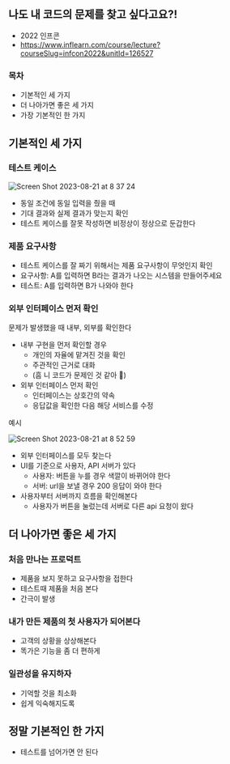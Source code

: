 ## 나도 내 코드의 문제를 찾고 싶다고요?!

- 2022 인프콘
- https://www.inflearn.com/course/lecture?courseSlug=infcon2022&unitId=126527

### 목차

- 기본적인 세 가지
- 더 나아가면 좋은 세 가지
- 가장 기본적인 한 가지

## 기본적인 세 가지

### 테스트 케이스

![Screen Shot 2023-08-21 at 8 37 24](https://github.com/mimseong/Study/assets/50068946/e7779bca-221b-4282-a564-a5df9b5ea76d)

- 동일 조건에 동일 입력을 줬을 때
- 기대 결과와 실제 결과가 맞는지 확인
- 테스트 케이스를 잘못 작성하면 비정상이 정상으로 둔갑한다

### 제품 요구사항

- 테스트 케이스를 잘 짜기 위해서는 제품 요구사항이 무엇인지 확인
- 요구사항: A를 입력하면 B라는 결과가 나오는 시스템을 만들어주세요
- 테스트: A를 입력하면 B가 나와야 한다

### 외부 인터페이스 먼저 확인

문제가 발생했을 때 내부, 외부를 확인한다

- 내부 구현을 먼저 확인할 경우
  - 개인의 자율에 맡겨진 것을 확인
  - 주관적인 근거로 대화
  - (흠 니 코드가 문제인 것 같아 💭)
- 외부 인터페이스 먼저 확인
  - 인터페이스는 상호간의 약속
  - 응답값을 확인한 다음 해당 서비스를 수정

예시

![Screen Shot 2023-08-21 at 8 52 59](https://github.com/mimseong/Study/assets/50068946/8426819c-fed5-4068-85ab-fade65aa4d78)

- 외부 인터페이스를 모두 찾는다
- UI를 기준으로 사용자, API 서버가 있다
  - 사용자: 버튼을 누를 경우 색깔이 바뀌어야 한다
  - 서버: url을 보낼 경우 200 응답이 와야 한다
- 사용자부터 서버까지 흐름을 확인해본다
  - 사용자가 버튼을 눌렀는데 서버로 다른 api 요청이 왔다

## 더 나아가면 좋은 세 가지

### 처음 만나는 프로덕트

- 제품을 보지 못하고 요구사항을 접한다
- 테스트때 제품을 처음 본다
- 간극이 발생

### 내가 만든 제품의 첫 사용자가 되어본다

- 고객의 상황을 상상해본다
- 똑가은 기능을 좀 더 편하게

### 일관성을 유지하자

- 기억할 것을 최소화
- 쉽게 익숙해지도록

## 정말 기본적인 한 가지

- 테스트를 넘어가면 안 된다

